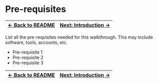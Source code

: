 # Pre-requisites

| [← Back to README][walkthrough-previous] | [Next: Introduction →][walkthrough-next] |
|:-----------------------------------|------------------------------------------:|

List all the pre-requisites needed for this walkthrough. This may include software, tools, accounts, etc.

- Pre-requisite 1
- Pre-requisite 2
- Pre-requisite 3

| [← Back to README][walkthrough-previous] | [Next: Introduction →][walkthrough-next] |
|:-----------------------------------|------------------------------------------:|

[walkthrough-previous]: ../README.md
[walkthrough-next]: 1-introduction.md
